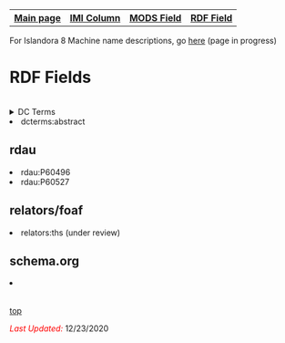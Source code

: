 <!DOCTYPE html>
<html>
<head>
</head>
<body>
<table style="width:100%">
  <tr>
    <th><a href="index.md">Main page</a></th>
	<th><a href="IMI.md">IMI Column</a></th>
    <th><a href="MODS.md">MODS Field</a></th>
    <th><a href="RDF.md">RDF Field</a></th>
  </tr>
<table>

<p>For Islandora 8 Machine name descriptions, go <a href="Islandora.8.MachineNames.md">here</a> (page in progress)</p>

<h1 id="top">RDF Fields</h1>
<table>
<details>
<summary>DC Terms</summary>
<br>
<h2>dcterms</h2>
	<tr>
		<li>dcterms:abstract</li>
	</tr>
</details>
<h2>rdau</h2>
	<tr>
		<li>rdau:P60496</li>
		<li>rdau:P60527</li>
	</tr>
<h2>relators/foaf</h2>
	<tr>
		<li>relators:ths (under review)</li>
	</tr>
<h2>schema.org</h2>	
	<tr>
		<li></li>
	</tr>	
</table>

	
<p><a href="#top">top</a></p>

<p><font color="red"><i>Last Updated: </i></font>12/23/2020</p>
</dl>
</html>